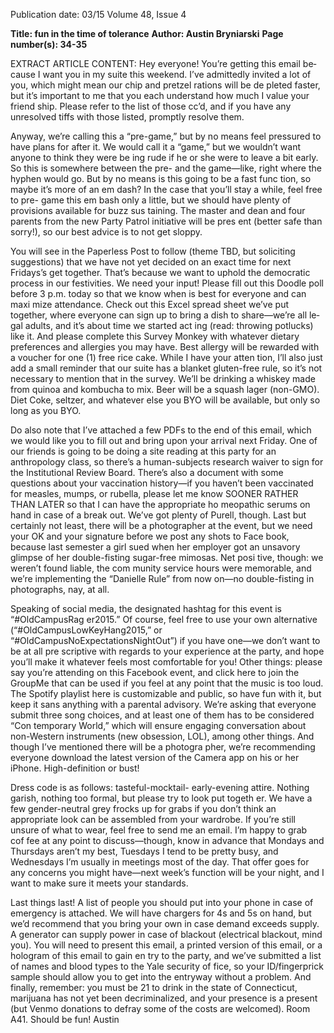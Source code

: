 Publication date: 03/15
Volume 48, Issue 4

**Title: fun in the time of tolerance**
**Author: Austin Bryniarski**
**Page number(s): 34-35**

EXTRACT ARTICLE CONTENT:
Hey everyone! You’re getting this email be­
cause I want you in my suite this weekend. 
I’ve admittedly invited a lot of you, which might 
mean our chip and pretzel rations will be de­
pleted faster, but it’s important to me that you 
each understand how much I value your friend­
ship. Please refer to the list of those cc’d, and if 
you have any unresolved tiffs with those listed, 
promptly resolve them.

Anyway, we’re calling this a “pre-game,” 
but by no means feel pressured to have plans 
for after it. We would call it a “game,” but we 
wouldn’t want anyone to think they were be­
ing rude if he or she were to leave a bit early. 
So this is somewhere between the pre- and the 
game—like, right where the hyphen would go. 
But by no means is this going to be a fast func­
tion, so maybe it’s more of an em dash? In the 
case that you’ll stay a while, feel free to pre-
game this em bash only a little, but we should 
have plenty of provisions available for buzz sus­
taining. The master and dean and four parents 
from the new Party Patrol initiative will be pres­
ent (better safe than sorry!), so our best advice 
is to not get sloppy.

You will see in the Paperless Post to follow 
(theme TBD, but soliciting suggestions) that 
we have not yet decided on an exact time for 
next Fridays’s get together. That’s because we 
want to uphold the democratic process in our 
festivities. We need your input! Please fill out 
this Doodle poll before 3 p.m. today so that we 
know when is best for everyone and can maxi­
mize attendance. Check out this Excel spread­
sheet we’ve put together, where everyone can 
sign up to bring a dish to share—we’re all le­
gal adults, and it’s about time we started act­
ing (read: throwing potlucks) like it. And please 
complete this Survey Monkey with whatever 
dietary preferences and allergies you may have. 
Best allergy will be rewarded with a voucher for 
one (1) free rice cake. While I have your atten­
tion, I’ll also just add a small reminder that our 
suite has a blanket gluten-free rule, so it’s not 
necessary to mention that in the survey. We’ll 
be drinking a whiskey made from quinoa and 
kombucha to mix. Beer will be a squash lager 
(non-GMO). Diet Coke, seltzer, and whatever 
else you BYO will be available, but only so long 
as you BYO.

Do also note that I’ve attached a few PDFs 
to the end of this email, which we would like you 
to fill out and bring upon your arrival next Friday. 
One of our friends is going to be doing a site 
reading at this party for an anthropology class, 
so there’s a human-subjects research waiver to 
sign for the Institutional Review Board. There’s 
also a document with some questions about 
your vaccination history—if you haven’t been 
vaccinated for measles, mumps, or rubella, 
please let me know SOONER RATHER THAN 
LATER so that I can have the appropriate ho­
meopathic serums on hand in case of a break­
out. We’ve got plenty of Purell, though. Last but 
certainly not least, there will be a photographer 
at the event, but we need your OK and your 
signature before we post any shots to Face­
book, because last semester a girl sued when 
her employer got an unsavory glimpse of her 
double-fisting sugar-free mimosas. Net posi­
tive, though: we weren’t found liable, the com­
munity service hours were memorable, and 
we’re implementing the “Danielle Rule” from 
now on—no double-fisting in photographs, nay, 
at all.

Speaking of social media, the designated 
hashtag for this event is “#OldCampusRag­
er2015.” Of course, feel free to use your own 
alternative (“#OldCampusLowKeyHang2015,” 
or “#OldCampusNoExpectationsNightOut”) if 
you have one—we don’t want to be at all pre­
scriptive with regards to your experience at the 
party, and hope you’ll make it whatever feels 
most comfortable for you! Other things: please 
say you’re attending on this Facebook event, 
and click here to join the GroupMe that can be 
used if you feel at any point that the music is too 
loud.  The Spotify playlist here is customizable 
and public, so have fun with it, but keep it sans 
anything with a parental advisory. We’re asking 
that everyone submit three song choices, and 
at least one of them has to be considered “Con­
temporary World,” which will ensure engaging 
conversation about non-Western instruments 
(new obsession, LOL), among other things. And 
though I’ve mentioned there will be a photogra­
pher, we’re recommending everyone download 
the latest version of the Camera app on his or 
her iPhone. High-definition or bust!

Dress code is as follows: tasteful-mocktail-
early-evening attire. Nothing garish, nothing 
too formal, but please try to look put togeth­
er. We have a few gender-neutral grey frocks 
up for grabs if you don’t think an appropriate 
look can be assembled from your wardrobe. 
If you’re still unsure of what to wear, feel free 
to send me an email. I’m happy to grab cof­
fee at any point to discuss—though, know in 
advance that Mondays and Thursdays aren’t 
my best, Tuesdays I tend to be pretty busy, 
and Wednesdays I’m usually in meetings most 
of the day. That offer goes for any concerns 
you might have—next week’s function will be 
your night, and I want to make sure it meets 
your standards.

Last things last! A list of people you should 
put into your phone in case of emergency is 
attached. We will have chargers for 4s and 5s 
on hand, but we’d recommend that you bring 
your own in case demand exceeds supply. A 
generator can supply power in case of blackout 
(electrical blackout, mind you). You will need 
to present this email, a printed version of this 
email, or a hologram of this email to gain en­
try to the party, and we’ve submitted a list of 
names and blood types to the Yale security of­
fice, so your ID/fingerprick sample should allow 
you to get into the entryway without a problem. 
And finally, remember: you must be 21 to drink 
in the state of Connecticut, marijuana has not 
yet been decriminalized, and your presence is a 
present (but Venmo donations to defray some 
of the costs are welcomed). 
Room A41. Should be fun!
Austin